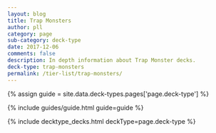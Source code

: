 ```yaml
---
layout: blog
title: Trap Monsters
author: pll
category: page
sub-category: deck-type
date: 2017-12-06
comments: false
description: In depth information about Trap Monster decks.
deck-type: trap-monsters
permalink: /tier-list/trap-monsters/ 
---
```


{% assign guide = site.data.deck-types.pages['page.deck-type'] %}

{% include guides/guide.html guide=guide %}

{% include decktype_decks.html deckType=page.deck-type %}

